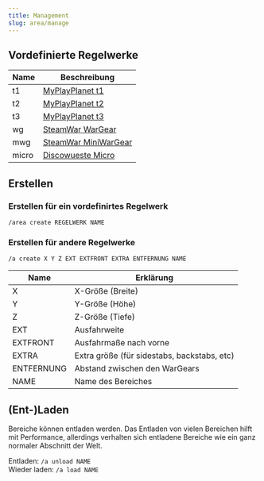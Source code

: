 ```yaml
---
title: Management
slug: area/manage
---
```


## Vordefinierte Regelwerke

Name | Beschreibung
---- | ------------
t1   | [MyPlayPlanet t1][MPP t1]
t2   | [MyPlayPlanet t2][MPP t2]
t3   | [MyPlayPlanet t3][MPP t3]
wg   | [SteamWar WarGear][SW wg]
mwg  | [SteamWar MiniWarGear][SW mwg]
micro| [Discowueste Micro][micro]

## Erstellen

### Erstellen für ein vordefinirtes Regelwerk

`/area create REGELWERK NAME`

### Erstellen für andere Regelwerke

`/a create X Y Z EXT EXTFRONT EXTRA ENTFERNUNG NAME`

Name      | Erklärung
--------- | ---------
X         | X-Größe (Breite)
Y         | Y-Größe (Höhe)
Z         | Z-Größe (Tiefe)
EXT       | Ausfahrweite
EXTFRONT  | Ausfahrmaße nach vorne
EXTRA     | Extra größe (für sidestabs, backstabs, etc)
ENTFERNUNG| Abstand zwischen den WarGears
NAME      | Name des Bereiches

## (Ent-)Laden

Bereiche können entladen werden.
Das Entladen von vielen Bereichen hilft mit Performance,
allerdings verhalten sich entladene Bereiche wie ein ganz
normaler Abschnitt der Welt.

Entladen:     `/a unload NAME`  
Wieder laden: `/a load NAME`


[MPP t1]: https://myplaypla.net/rules/tier-1
[MPP t2]: https://myplaypla.net/rules/tier-2
[MPP t3]: https://myplaypla.net/rules/tier-3
[SW wg]: https://steamwar.de/spielmodi/wargear-regelwerk
[SW mwg]: https://steamwar.de/spielmodi/miniwargear-regelwerk
[micro]: https://www.youtube.com/watch?v=cCgh2YWWcNk
